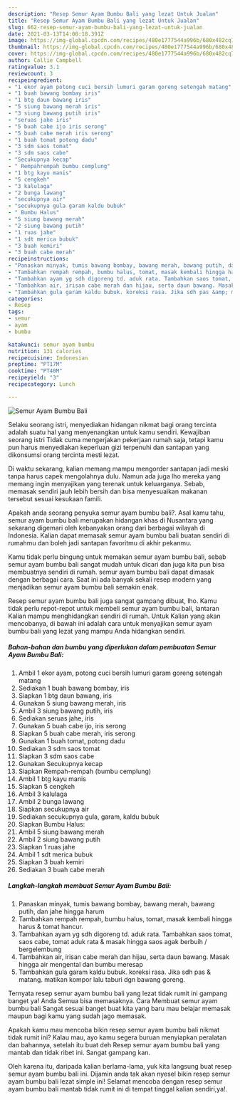 ```yaml
---
description: "Resep Semur Ayam Bumbu Bali yang lezat Untuk Jualan"
title: "Resep Semur Ayam Bumbu Bali yang lezat Untuk Jualan"
slug: 662-resep-semur-ayam-bumbu-bali-yang-lezat-untuk-jualan
date: 2021-03-13T14:00:18.391Z
image: https://img-global.cpcdn.com/recipes/480e1777544a996b/680x482cq70/semur-ayam-bumbu-bali-foto-resep-utama.jpg
thumbnail: https://img-global.cpcdn.com/recipes/480e1777544a996b/680x482cq70/semur-ayam-bumbu-bali-foto-resep-utama.jpg
cover: https://img-global.cpcdn.com/recipes/480e1777544a996b/680x482cq70/semur-ayam-bumbu-bali-foto-resep-utama.jpg
author: Callie Campbell
ratingvalue: 3.1
reviewcount: 3
recipeingredient:
- "1 ekor ayam potong cuci bersih lumuri garam goreng setengah matang"
- "1 buah bawang bombay iris"
- "1 btg daun bawang iris"
- "5 siung bawang merah iris"
- "3 siung bawang putih iris"
- "seruas jahe iris"
- "5 buah cabe ijo iris serong"
- "5 buah cabe merah iris serong"
- "1 buah tomat potong dadu"
- "3 sdm saos tomat"
- "3 sdm saos cabe"
- "Secukupnya kecap"
- " Rempahrempah bumbu cemplung"
- "1 btg kayu manis"
- "5 cengkeh"
- "3 kalulaga"
- "2 bunga lawang"
- "secukupnya air"
- "secukupnya gula garam kaldu bubuk"
- " Bumbu Halus"
- "5 siung bawang merah"
- "2 siung bawang putih"
- "1 ruas jahe"
- "1 sdt merica bubuk"
- "3 buah kemiri"
- "3 buah cabe merah"
recipeinstructions:
- "Panaskan minyak, tumis bawang bombay, bawang merah, bawang putih, dan jahe hingga harum"
- "Tambahkan rempah rempah, bumbu halus, tomat, masak kembali hingga harus &amp; tomat hancur."
- "Tambahkan ayam yg sdh digoreng td. aduk rata. Tambahkan saos tomat, saos cabe, tomat aduk rata &amp; masak hingga saos agak berbuih / bergelembung"
- "Tambahkan air, irisan cabe merah dan hijau, serta daun bawang. Masak hingga air mengental dan bumbu meresap"
- "Tambahkan gula garam kaldu bubuk. koreksi rasa. Jika sdh pas &amp; matang. matikan kompor lalu taburi dgn bawang goreng."
categories:
- Resep
tags:
- semur
- ayam
- bumbu

katakunci: semur ayam bumbu 
nutrition: 131 calories
recipecuisine: Indonesian
preptime: "PT17M"
cooktime: "PT40M"
recipeyield: "3"
recipecategory: Lunch

---
```



![Semur Ayam Bumbu Bali](https://img-global.cpcdn.com/recipes/480e1777544a996b/680x482cq70/semur-ayam-bumbu-bali-foto-resep-utama.jpg)

Selaku seorang istri, menyediakan hidangan nikmat bagi orang tercinta adalah suatu hal yang menyenangkan untuk kamu sendiri. Kewajiban seorang istri Tidak cuma mengerjakan pekerjaan rumah saja, tetapi kamu pun harus menyediakan keperluan gizi terpenuhi dan santapan yang dikonsumsi orang tercinta mesti lezat.

Di waktu  sekarang, kalian memang mampu mengorder santapan jadi meski tanpa harus capek mengolahnya dulu. Namun ada juga lho mereka yang memang ingin menyajikan yang terenak untuk keluarganya. Sebab, memasak sendiri jauh lebih bersih dan bisa menyesuaikan makanan tersebut sesuai kesukaan famili. 



Apakah anda seorang penyuka semur ayam bumbu bali?. Asal kamu tahu, semur ayam bumbu bali merupakan hidangan khas di Nusantara yang sekarang digemari oleh kebanyakan orang dari berbagai wilayah di Indonesia. Kalian dapat memasak semur ayam bumbu bali buatan sendiri di rumahmu dan boleh jadi santapan favoritmu di akhir pekanmu.

Kamu tidak perlu bingung untuk memakan semur ayam bumbu bali, sebab semur ayam bumbu bali sangat mudah untuk dicari dan juga kita pun bisa membuatnya sendiri di rumah. semur ayam bumbu bali dapat dimasak dengan berbagai cara. Saat ini ada banyak sekali resep modern yang menjadikan semur ayam bumbu bali semakin enak.

Resep semur ayam bumbu bali juga sangat gampang dibuat, lho. Kamu tidak perlu repot-repot untuk membeli semur ayam bumbu bali, lantaran Kalian mampu menghidangkan sendiri di rumah. Untuk Kalian yang akan mencobanya, di bawah ini adalah cara untuk menyajikan semur ayam bumbu bali yang lezat yang mampu Anda hidangkan sendiri.

<!--inarticleads1-->

##### Bahan-bahan dan bumbu yang diperlukan dalam pembuatan Semur Ayam Bumbu Bali:

1. Ambil 1 ekor ayam, potong cuci bersih lumuri garam goreng setengah matang
1. Sediakan 1 buah bawang bombay, iris
1. Siapkan 1 btg daun bawang, iris
1. Gunakan 5 siung bawang merah, iris
1. Ambil 3 siung bawang putih, iris
1. Sediakan seruas jahe, iris
1. Gunakan 5 buah cabe ijo, iris serong
1. Siapkan 5 buah cabe merah, iris serong
1. Gunakan 1 buah tomat, potong dadu
1. Sediakan 3 sdm saos tomat
1. Siapkan 3 sdm saos cabe
1. Gunakan Secukupnya kecap
1. Siapkan  Rempah-rempah (bumbu cemplung)
1. Ambil 1 btg kayu manis
1. Siapkan 5 cengkeh
1. Ambil 3 kalulaga
1. Ambil 2 bunga lawang
1. Siapkan secukupnya air
1. Sediakan secukupnya gula, garam, kaldu bubuk
1. Siapkan  Bumbu Halus:
1. Ambil 5 siung bawang merah
1. Ambil 2 siung bawang putih
1. Siapkan 1 ruas jahe
1. Ambil 1 sdt merica bubuk
1. Siapkan 3 buah kemiri
1. Sediakan 3 buah cabe merah




<!--inarticleads2-->

##### Langkah-langkah membuat Semur Ayam Bumbu Bali:

1. Panaskan minyak, tumis bawang bombay, bawang merah, bawang putih, dan jahe hingga harum
1. Tambahkan rempah rempah, bumbu halus, tomat, masak kembali hingga harus &amp; tomat hancur.
1. Tambahkan ayam yg sdh digoreng td. aduk rata. Tambahkan saos tomat, saos cabe, tomat aduk rata &amp; masak hingga saos agak berbuih / bergelembung
1. Tambahkan air, irisan cabe merah dan hijau, serta daun bawang. Masak hingga air mengental dan bumbu meresap
1. Tambahkan gula garam kaldu bubuk. koreksi rasa. Jika sdh pas &amp; matang. matikan kompor lalu taburi dgn bawang goreng.




Ternyata resep semur ayam bumbu bali yang lezat tidak rumit ini gampang banget ya! Anda Semua bisa memasaknya. Cara Membuat semur ayam bumbu bali Sangat sesuai banget buat kita yang baru mau belajar memasak maupun bagi kamu yang sudah jago memasak.

Apakah kamu mau mencoba bikin resep semur ayam bumbu bali nikmat tidak rumit ini? Kalau mau, ayo kamu segera buruan menyiapkan peralatan dan bahannya, setelah itu buat deh Resep semur ayam bumbu bali yang mantab dan tidak ribet ini. Sangat gampang kan. 

Oleh karena itu, daripada kalian berlama-lama, yuk kita langsung buat resep semur ayam bumbu bali ini. Dijamin anda tak akan nyesel bikin resep semur ayam bumbu bali lezat simple ini! Selamat mencoba dengan resep semur ayam bumbu bali mantab tidak rumit ini di tempat tinggal kalian sendiri,ya!.

